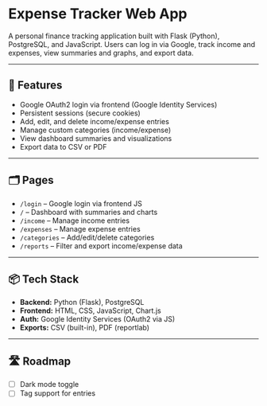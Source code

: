 # Expense Tracker Web App

A personal finance tracking application built with Flask (Python), PostgreSQL, and JavaScript. Users can log in via Google, track income and expenses, view summaries and graphs, and export data.

---

## 🚀 Features

- Google OAuth2 login via frontend (Google Identity Services)
- Persistent sessions (secure cookies)
- Add, edit, and delete income/expense entries
- Manage custom categories (income/expense)
- View dashboard summaries and visualizations
- Export data to CSV or PDF

---

## 🗂️ Pages

- `/login` – Google login via frontend JS
- `/` – Dashboard with summaries and charts
- `/income` – Manage income entries
- `/expenses` – Manage expense entries
- `/categories` – Add/edit/delete categories
- `/reports` – Filter and export income/expense data

---

## 📦 Tech Stack

- **Backend:** Python (Flask), PostgreSQL
- **Frontend:** HTML, CSS, JavaScript, Chart.js
- **Auth:** Google Identity Services (OAuth2 via JS)
- **Exports:** CSV (built-in), PDF (reportlab)

---

## 🛣️ Roadmap

- [ ] Dark mode toggle
- [ ] Tag support for entries

